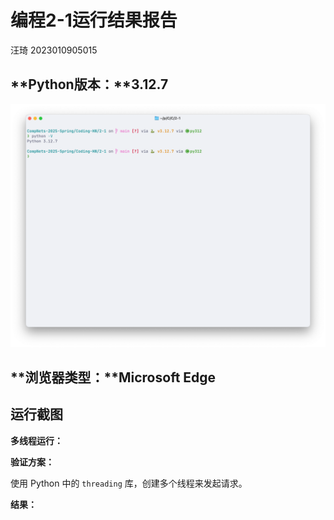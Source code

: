 # 编程2-1运行结果报告

汪琦 2023010905015

## **Python版本：**3.12.7

![image-20250529110110888](./编程2-1选做运行结果报告.assets/image-20250529110110888.png)

## **浏览器类型：**Microsoft Edge

## **运行截图**

**多线程运行：**

**验证方案：**

使用 Python 中的 `threading` 库，创建多个线程来发起请求。

**结果：**
